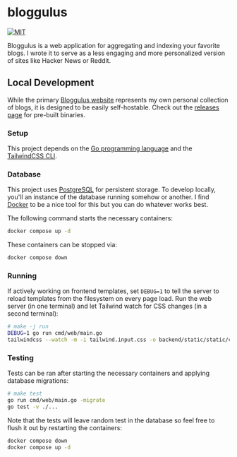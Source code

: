 # bloggulus

[![MIT](https://img.shields.io/github/license/theandrew168/bloggulus)](https://img.shields.io/github/license/theandrew168/bloggulus)

Bloggulus is a web application for aggregating and indexing your favorite blogs.
I wrote it to serve as a less engaging and more personalized version of sites like Hacker News or Reddit.

## Local Development

While the primary [Bloggulus website](https://bloggulus.com) represents my own personal collection of blogs, it is designed to be easily self-hostable.
Check out the [releases page](https://github.com/theandrew168/bloggulus/releases) for pre-built binaries.

### Setup

This project depends on the [Go programming language](https://golang.org/dl/) and the [TailwindCSS CLI](https://tailwindcss.com/blog/standalone-cli).

### Database

This project uses [PostgreSQL](https://www.postgresql.org/) for persistent storage.
To develop locally, you'll an instance of the database running somehow or another.
I find [Docker](https://www.docker.com/) to be a nice tool for this but you can do whatever works best.

The following command starts the necessary containers:

```bash
docker compose up -d
```

These containers can be stopped via:

```bash
docker compose down
```

### Running

If actively working on frontend templates, set `DEBUG=1` to tell the server to reload templates from the filesystem on every page load.
Run the web server (in one terminal) and let Tailwind watch for CSS changes (in a second terminal):

```bash
# make -j run
DEBUG=1 go run cmd/web/main.go
tailwindcss --watch -m -i tailwind.input.css -o backend/static/static/css/tailwind.min.css
```

### Testing

Tests can be ran after starting the necessary containers and applying database migrations:

```bash
# make test
go run cmd/web/main.go -migrate
go test -v ./...
```

Note that the tests will leave random test in the database so feel free to flush it out by restarting the containers:

```bash
docker compose down
docker compose up -d
```

